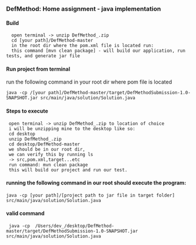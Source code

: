 ### DefMethod: Home assignment - java implementation
 
#### Build
      open terminal -> unzip DefMethod_.zip
      cd [your path]/DefMethod-master
      in the root dir where the pom.xml file is located run:
      this command [mvn clean package] - will build our application, run tests, and generate jar file
      
 #### Run project from terminal
  run the following command in your root dir where pom file is located
 
    java -cp /[your path]/DefMethod-master/target/DefMethodSubmission-1.0-SNAPSHOT.jar src/main/java/solution/Solution.java


#### Steps to execute
      
     open terminal -> unzip DefMethod_.zip to location of choice 
     i will be unzipping mine to the desktop like so: 
     cd desktop
     unzip DefMethod_.zip
     cd desktop/DefMethod-master 
     we should be in our root dir,
     we can verify this by running ls 
     -> src,pom.xml,target...etc
     run command: mvn clean package
     this will build our project and run our test.
   
   
  #### running the following command in our root should execute the program:
   
    java -cp [your path]/[project path to jar file in target folder] src/main/java/solution/Solution.java
 
  #### valid command
     java -cp  /Users/dev_/desktop/DefMethod-master/target/DefMethodSubmission-1.0-SNAPSHOT.jar src/main/java/solution/Solution.java
     
      
     
      
      













